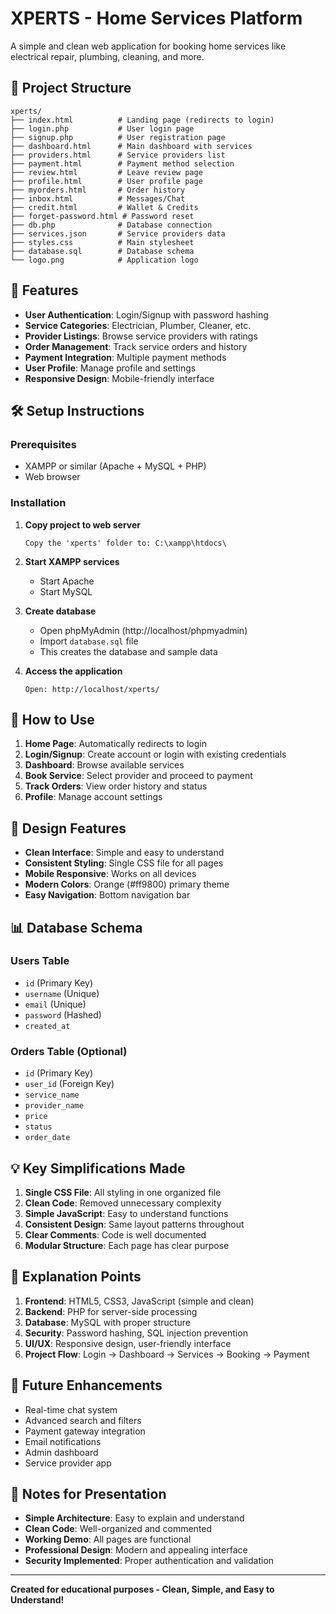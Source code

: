 











# XPERTS - Home Services Platform

A simple and clean web application for booking home services like electrical repair, plumbing, cleaning, and more.

## 📁 Project Structure

```
xperts/
├── index.html          # Landing page (redirects to login)
├── login.php           # User login page
├── signup.php          # User registration page
├── dashboard.html      # Main dashboard with services
├── providers.html      # Service providers list
├── payment.html        # Payment method selection
├── review.html         # Leave review page
├── profile.html        # User profile page
├── myorders.html       # Order history
├── inbox.html          # Messages/Chat
├── credit.html         # Wallet & Credits
├── forget-password.html # Password reset
├── db.php              # Database connection
├── services.json       # Service providers data
├── styles.css          # Main stylesheet
├── database.sql        # Database schema
└── logo.png            # Application logo
```

## 🚀 Features

- **User Authentication**: Login/Signup with password hashing
- **Service Categories**: Electrician, Plumber, Cleaner, etc.
- **Provider Listings**: Browse service providers with ratings
- **Order Management**: Track service orders and history
- **Payment Integration**: Multiple payment methods
- **User Profile**: Manage profile and settings
- **Responsive Design**: Mobile-friendly interface

## 🛠 Setup Instructions

### Prerequisites
- XAMPP or similar (Apache + MySQL + PHP)
- Web browser

### Installation

1. **Copy project to web server**
   ```
   Copy the 'xperts' folder to: C:\xampp\htdocs\
   ```

2. **Start XAMPP services**
   - Start Apache
   - Start MySQL

3. **Create database**
   - Open phpMyAdmin (http://localhost/phpmyadmin)
   - Import `database.sql` file
   - This creates the database and sample data

4. **Access the application**
   ```
   Open: http://localhost/xperts/
   ```

## 📱 How to Use

1. **Home Page**: Automatically redirects to login
2. **Login/Signup**: Create account or login with existing credentials
3. **Dashboard**: Browse available services
4. **Book Service**: Select provider and proceed to payment
5. **Track Orders**: View order history and status
6. **Profile**: Manage account settings

## 🎨 Design Features

- **Clean Interface**: Simple and easy to understand
- **Consistent Styling**: Single CSS file for all pages
- **Mobile Responsive**: Works on all devices
- **Modern Colors**: Orange (#ff9800) primary theme
- **Easy Navigation**: Bottom navigation bar

## 📊 Database Schema

### Users Table
- `id` (Primary Key)
- `username` (Unique)
- `email` (Unique)
- `password` (Hashed)
- `created_at`

### Orders Table (Optional)
- `id` (Primary Key)
- `user_id` (Foreign Key)
- `service_name`
- `provider_name`
- `price`
- `status`
- `order_date`

## 💡 Key Simplifications Made

1. **Single CSS File**: All styling in one organized file
2. **Clean Code**: Removed unnecessary complexity
3. **Simple JavaScript**: Easy to understand functions
4. **Consistent Design**: Same layout patterns throughout
5. **Clear Comments**: Code is well documented
6. **Modular Structure**: Each page has clear purpose

## 📧 Explanation Points

1. **Frontend**: HTML5, CSS3, JavaScript (simple and clean)
2. **Backend**: PHP for server-side processing
3. **Database**: MySQL with proper structure
4. **Security**: Password hashing, SQL injection prevention
5. **UI/UX**: Responsive design, user-friendly interface
6. **Project Flow**: Login → Dashboard → Services → Booking → Payment

## 🔧 Future Enhancements

- Real-time chat system
- Advanced search and filters
- Payment gateway integration
- Email notifications
- Admin dashboard
- Service provider app

## 📝 Notes for Presentation

- **Simple Architecture**: Easy to explain and understand
- **Clean Code**: Well-organized and commented
- **Working Demo**: All pages are functional
- **Professional Design**: Modern and appealing interface
- **Security Implemented**: Proper authentication and validation

---

**Created for educational purposes - Clean, Simple, and Easy to Understand!**
